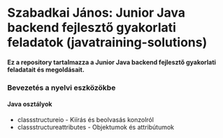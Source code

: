 # Szabadkai János: Junior Java backend fejlesztő gyakorlati feladatok (javatraining-solutions)
#### Ez a repository tartalmazza a Junior Java backend fejlesztő gyakorlati feladatait és megoldásait.
### Bevezetés a nyelvi eszközökbe
#### Java osztályok
* classstructureio - Kiírás és beolvasás konzolról
* classstructureattributes - Objektumok és attribútumok
